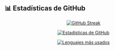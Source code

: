 ## 📊 Estadísticas de GitHub

<div align="center">

[![GitHub Streak](https://streak-stats.demolab.com?user=Danieljct&theme=dark&border_radius=4.4&locale=es&exclude_days=Sun%2CSat)](https://git.io/streak-stats)

[![Estadísticas de GitHub](https://github-readme-stats.vercel.app/api?username=Danieljct&show_icons=true&theme=dark&locale=es)](https://github.com/anuraghazra/github-readme-stats)

[![Lenguajes más usados](https://github-readme-stats.vercel.app/api/top-langs/?username=Danieljct&layout=compact&theme=dark&locale=es)](https://github.com/anuraghazra/github-readme-stats)

</div>
<!--
**Danieljct/Danieljct** is a ✨ _special_ ✨ repository because its `README.md` (this file) appears on your GitHub profile.

Here are some ideas to get you started:

- 🔭 I’m currently working on ...
- 🌱 I’m currently learning ...
- 👯 I’m looking to collaborate on ...
- 🤔 I’m looking for help with ...
- 💬 Ask me about ...
- 📫 How to reach me: ...
- 😄 Pronouns: ...
- ⚡ Fun fact: ...
-->
